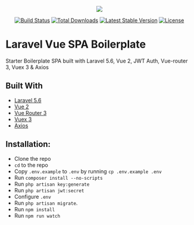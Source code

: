<p align="center"><img src="https://laravel.com/assets/img/components/logo-laravel.svg"></p>

<p align="center">
<a href="https://travis-ci.org/laravel/framework"><img src="https://travis-ci.org/laravel/framework.svg" alt="Build Status"></a>
<a href="https://packagist.org/packages/laravel/framework"><img src="https://poser.pugx.org/laravel/framework/d/total.svg" alt="Total Downloads"></a>
<a href="https://packagist.org/packages/laravel/framework"><img src="https://poser.pugx.org/laravel/framework/v/stable.svg" alt="Latest Stable Version"></a>
<a href="https://packagist.org/packages/laravel/framework"><img src="https://poser.pugx.org/laravel/framework/license.svg" alt="License"></a>
</p>

# Laravel Vue SPA Boilerplate
Starter Boilerplate SPA built with Laravel 5.6, Vue 2, JWT Auth, Vue-router 3, Vuex 3 & Axios
 
## Built With
* [Laravel 5.6](https://laravel.com/docs/5.6)
* [Vue 2](https://vuejs.org)
* [Vue Router 3](http://router.vuejs.org)
* [Vuex 3](http://vuex.vuejs.org)
* [Axios](https://github.com/mzabriskie/axios)

## Installation:
* Clone the repo
* `cd` to the repo
* Copy `.env.example` to `.env` by running `cp .env.example .env`
* Run `composer install --no-scripts`
* Run `php artisan key:generate`
* Run `php artisan jwt:secret`
* Configure `.env`
* Run `php artisan migrate`.
* Run `npm install`
* Run `npm run watch`
